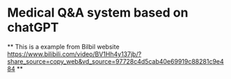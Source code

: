 # Medical Q&A system based on chatGPT

** This is a example from Bilbil website  <https://www.bilibili.com/video/BV1Hh4y137jb/?share_source=copy_web&vd_source=97728c4d5cab40e69919c88281c9e484> **
